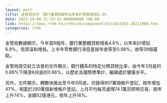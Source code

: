 ```yaml
---
layout: post
title: 金管局文件：銀行業首8個月以年率計貸款增長6.9%
date: 2021-10-08 21:33:19.000000000 +08:00
link: https://news.rthk.hk/rthk/ch/component/k2/1614255-20211008.htm
categories: rthk
---
```


金管局數據顯示，今年首8個月，銀行業整體貸款增長4.6%，以年率計增加6.9%，信貸温和增長。上半年零售銀行淨息差按年收窄至0.98%，收窄39個基點。

金管局提交給立法會的文件顯示，銀行體系的特定分類貸款比率，由今年3月底的0.89%下降至6月底的0.86%，以歷史及國際標準計，繼續處於健康水平。

另外，文件顯示，轉數快推出至今年9月底，共錄得907萬個帳戶登記，按年增加47%，相當於290萬個新增帳戶登記。上月平均每天處理74.1萬宗即時交易，按年上升74%，金額52億港元，按年上升16%。
